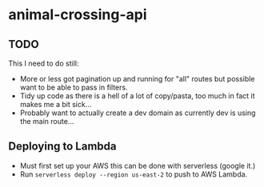 # animal-crossing-api


## TODO

This I need to do still:
- More or less got pagination up and running for "all" routes but possible want to be able to pass in filters.
- Tidy up code as there is a hell of a lot of copy/pasta, too much in fact it makes me a bit sick...
- Probably want to actually create a dev domain as currently dev is using the main route...


## Deploying to Lambda
- Must first set up your AWS this can be done with serverless (google it.)
- Run `serverless deploy --region us-east-2` to push to AWS Lambda.


